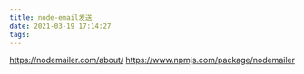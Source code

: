 ```yaml
---
title: node-email发送
date: 2021-03-19 17:14:27
tags:
---
```

https://nodemailer.com/about/
https://www.npmjs.com/package/nodemailer